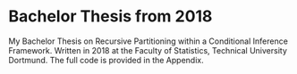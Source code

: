 # Bachelor Thesis from 2018
My Bachelor Thesis on Recursive Partitioning within a Conditional Inference Framework. Written in 2018 at the Faculty of Statistics, Technical University Dortmund.
The full code is provided in the Appendix.
